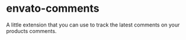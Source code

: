 # envato-comments
A little extension that you can use to track the latest comments on your products comments.
